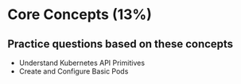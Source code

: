 # Core Concepts (13%)

## Practice questions based on these concepts

* Understand Kubernetes API Primitives
* Create and Configure Basic Pods
